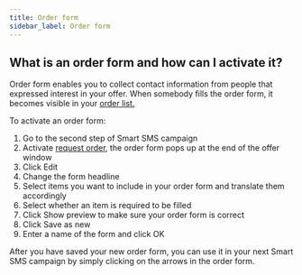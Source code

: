 ```yaml
---
title: Order form
sidebar_label: Order form
---
```


## What is an order form and how can I activate it?
Order form enables you to collect contact information from people that expressed interest in your offer. When somebody fills the order form, it becomes visible in your [order list.](orders.md#where-do-i-see-orders-from-customers)

To activate an order form:
1.	Go to the second step of Smart SMS campaign
2.	Activate [request order](offer-options.md#request-order), the order form pops up at the end of the offer window
3.	Click Edit
4.	Change the form headline
5.	Select items you want to include in your order form and translate them accordingly
6.	Select whether an item is required to be filled
7.	Click Show preview to make sure your order form is correct
8.	Click Save as new
9.	Enter a name of the form and click OK

After you have saved your new order form, you can use it in your next Smart SMS campaign by simply clicking on the arrows in the order form.
